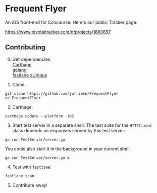 # Frequent Flyer
An iOS front-end for Concourse. Here's our public Tracker page:

https://www.pivotaltracker.com/n/projects/1860657

## Contributing

0) Get dependencies:<br />
[Carthage](https://github.com/Carthage/Carthage#installing-carthage)<br />
[golang](https://golang.org/doc/install)<br />
[fastlane](https://github.com/fastlane/fastlane#installation)
[xUnique](https://github.com/truebit/xUnique#installation)

1) Clone:
```
git clone https://github.com/jwfriese/FrequentFlyer
cd FrequentFlyer
```

2) Carthage:
```
carthage update --platform 'iOS'
```

3) Start test server in a separate shell. The test suite for the `HTTPClient` class depends on responses served by this test server:
```
go run TestServer/server.go
```

You could also start it in the background in your current shell:
```
go run TestServer/server.go &
```

4) Test with `fastlane`:
```
fastlane scan
```

5) Contribute away!
